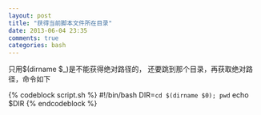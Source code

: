 ```yaml
---
layout: post
title: "获得当前脚本文件所在目录"
date: 2013-06-04 23:35
comments: true
categories: bash
---
```


只用$(dirname $_)是不能获得绝对路径的， 还要跳到那个目录，再获取绝对路径，命令如下

{% codeblock script.sh %}
#!/bin/bash
DIR=`cd $(dirname $0); pwd`
echo $DIR
{% endcodeblock %}
